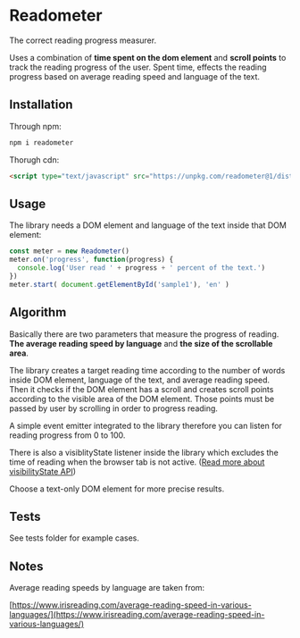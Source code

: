 # Readometer
The correct reading progress measurer.

Uses a combination of **time spent on the dom element** and **scroll points** to track the reading progress of the user. Spent time, effects the reading progress based on average reading speed and language of the text.

## Installation
Through npm:
```sh
npm i readometer
```
Thorugh cdn:
```html
<script type="text/javascript" src="https://unpkg.com/readometer@1/dist/umd/index.js"></script>
```

## Usage
The library needs a DOM element and language of the text inside that DOM element:
```js
const meter = new Readometer()
meter.on('progress', function(progress) {
  console.log('User read ' + progress + ' percent of the text.')
})
meter.start( document.getElementById('sample1'), 'en' )
```

## Algorithm
Basically there are two parameters that measure the progress of reading. **The average reading speed by language** and **the size of the scrollable area**.

The library creates a target reading time according to the number of words inside DOM element, language of the text, and average reading speed. Then it checks if the DOM element has a scroll and creates scroll points according to the visible area of the DOM element. Those points must be passed by user by scrolling in order to progress reading.

A simple event emitter integrated to the library therefore you can listen for reading progress from 0 to 100.

There is also a visiblityState listener inside the library which excludes the time of reading when the browser tab is not active. ([Read more about visibilityState API](https://developer.mozilla.org/en-US/docs/Web/API/Document/visibilityState))

Choose a text-only DOM element for more precise results.

## Tests
See tests folder for example cases.

## Notes
Average reading speeds by language are taken from: 

[https://www.irisreading.com/average-reading-speed-in-various-languages/](https://www.irisreading.com/average-reading-speed-in-various-languages/)